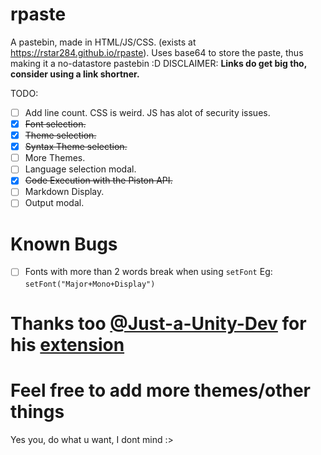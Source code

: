 # rpaste
A pastebin, made in HTML/JS/CSS. (exists at https://rstar284.github.io/rpaste).
Uses base64 to store the paste, thus making it a no-datastore pastebin :D
DISCLAIMER: **Links do get big tho, consider using a link shortner.**


TODO:
- [ ] Add line count. CSS is weird. JS has alot of security issues.
- [x] ~~Font selection.~~
- [x] ~~Theme selection.~~
- [x] ~~Syntax Theme selection.~~
- [ ] More Themes. 
- [ ] Language selection modal.
- [x] ~~Code Execution with the Piston API.~~
- [ ] Markdown Display.
- [ ] Output modal.

# Known Bugs
- [ ] Fonts with more than 2 words break when using `setFont` Eg: `setFont("Major+Mono+Display")`

# Thanks too [@Just-a-Unity-Dev](https://github.com/Just-a-Unity-Dev/) for his [extension](https://github.com/Just-a-Unity-Dev/rpaster.git)

# Feel free to add more themes/other things
Yes you, do what u want, I dont mind :>
